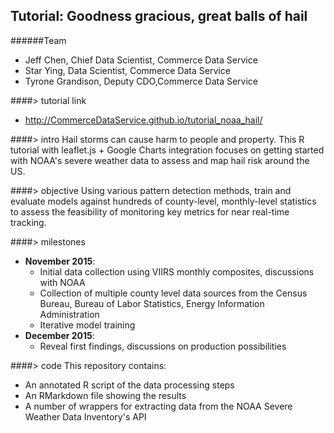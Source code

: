 ## Tutorial: Goodness gracious, great balls of **hail**
######Team
- Jeff Chen, Chief Data Scientist, Commerce Data Service
- Star Ying, Data Scientist, Commerce Data Service
- Tyrone Grandison, Deputy CDO,Commerce Data Service

####> tutorial link
- http://CommerceDataService.github.io/tutorial_noaa_hail/

####> intro
Hail storms can cause harm to people and property. This R tutorial with  leaflet.js + Google Charts integration focuses on getting started with NOAA's severe weather data to assess and map hail risk around the US.


####> objective
Using various pattern detection methods, train and evaluate models against hundreds of county-level, monthly-level statistics to assess the feasibility of monitoring key metrics for near real-time tracking.

####> milestones
- **November 2015**: 
  - Initial data collection using VIIRS monthly composites, discussions with NOAA
  - Collection of multiple county level data sources from the Census Bureau, Bureau of Labor Statistics, Energy Information Administration
  - Iterative model training 
- **December 2015**:
  - Reveal first findings, discussions on production possibilities


####> code
This repository contains:
- An annotated R script of the data processing steps
- An RMarkdown file showing the results
- A number of wrappers for extracting data from the NOAA Severe Weather Data Inventory's API
